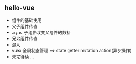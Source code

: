 ## hello-vue

- 组件的基础使用
- 父子组件传值
- .sync 子组件改变父组件的数据
- 兄弟组件传值
- 混入
- vuex 全局状态管理 ==> state getter mutation action(异步操作)
- 未完待续 ...